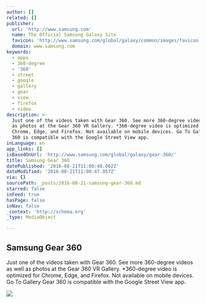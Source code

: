 ```yaml
---
author: []
related: []
publisher:
  url: 'http://www.samsung.com'
  name: The Official Samsung Galaxy Site
  favicon: 'http://www.samsung.com/global/galaxy/common/images/favicon.ico'
  domain: www.samsung.com
keywords:
  - apps
  - 360-degree
  - '360'
  - street
  - google
  - gallery
  - gear
  - view
  - firefox
  - video
description: >-
  Just one of the videos taken with Gear 360. See more 360-degree videos as well
  as photos at the Gear 360 VR Gallery. *360-degree video is optimized for
  Chrome, Edge, and Firefox. Not available on mobile devices. Go To Gallery Gear
  360 is compatible with the Google Street View app.
inLanguage: en
app_links: []
isBasedOnUrl: 'http://www.samsung.com/global/galaxy/gear-360/'
title: Samsung Gear 360
datePublished: '2016-08-21T11:00:48.062Z'
dateModified: '2016-08-21T11:00:47.957Z'
via: {}
sourcePath: _posts/2016-08-21-samsung-gear-360.md
starred: false
inFeed: true
hasPage: false
inNav: false
_context: 'http://schema.org'
_type: MediaObject

---
```

<article style=""><h1>Samsung Gear 360</h1><p>Just one of the videos taken with Gear 360. See more 360-degree videos as well as photos at the Gear 360 VR Gallery. *360-degree video is optimized for Chrome, Edge, and Firefox. Not available on mobile devices. Go To Gallery Gear 360 is compatible with the Google Street View app.</p><img src="http://www.samsung.com/global/galaxy/gear-360/images/gear-360_slide_01.jpg" /></article>